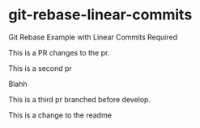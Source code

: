 # git-rebase-linear-commits
Git Rebase Example with Linear Commits Required

This is a PR changes to the pr.

This is a second pr

Blahh

This is a third pr branched before develop.


This is a change to the readme
